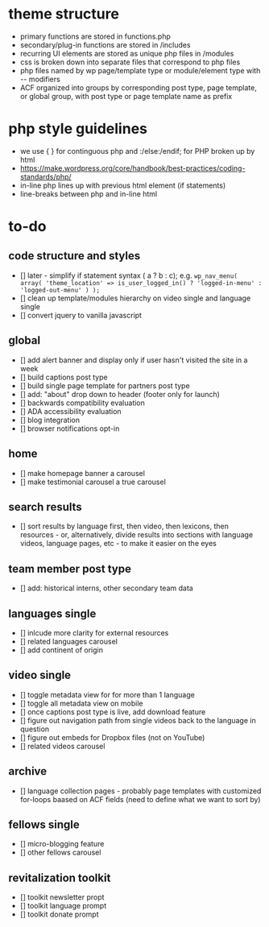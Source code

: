 # theme structure

* primary functions are stored in functions.php
* secondary/plug-in functions are stored in /includes
* recurring UI elements are stored as unique php files in /modules
* css is broken down into separate files that correspond to php files
* php files named by wp page/template type or module/element type with -- modifiers
* ACF organized into groups by corresponding post type, page template, or global group, with post type or page template name as prefix 

# php style guidelines

* we use { } for continguous php and :/else:/endif; for PHP broken up by html
* https://make.wordpress.org/core/handbook/best-practices/coding-standards/php/
* in-line php lines up with previous html element (if statements)
* line-breaks between php and in-line html

# to-do

## code structure and styles
- [] later - simplify if statement syntax ( a ? b : c); e.g.
`wp_nav_menu( array(
	'theme_location' => is_user_logged_in() ? 'logged-in-menu' : 'logged-out-menu'
) );`
- [] clean up template/modules hierarchy on video single and language single
- [] convert jquery to vanilla javascript
## global
- [] add alert banner and display only if user hasn't visited the site in a week
- [] build captions post type
- [] build single page template for partners post type
- [] add: "about" drop down to header (footer only for launch)
- [] backwards compatibility evaluation
- [] ADA accessibility evaluation
- [] blog integration
- [] browser notifications opt-in
## home
- [] make homepage banner a carousel
- [] make testimonial carousel a true carousel
## search results
- [] sort results by language first, then video, then lexicons, then resources - or, alternatively, divide results into sections with language videos, language pages, etc - to make it easier on the eyes
## team member post type
- [] add: historical interns, other secondary team data
## languages single
- [] inlcude more clarity for external resources
- [] related languages carousel
- [] add continent of origin
## video single
- [] toggle metadata view for for more than 1 language
- [] toggle all metadata view on mobile
- [] once captions post type is live, add download feature
- [] figure out navigation path from single videos back to the language in question
- [] figure out embeds for Dropbox files (not on YouTube)
- [] related videos carousel
## archive
- [] language collection pages - probably page templates with customized for-loops baased on ACF fields  (need to define what we want to sort by)
## fellows single
- [] micro-blogging feature
- [] other fellows carousel
## revitalization toolkit
- [] toolkit newsletter propt
- [] toolkit language prompt
- [] toolkit donate prompt